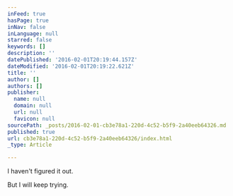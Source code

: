 ```yaml
---
inFeed: true
hasPage: true
inNav: false
inLanguage: null
starred: false
keywords: []
description: ''
datePublished: '2016-02-01T20:19:44.157Z'
dateModified: '2016-02-01T20:19:22.621Z'
title: ''
author: []
authors: []
publisher:
  name: null
  domain: null
  url: null
  favicon: null
sourcePath: _posts/2016-02-01-cb3e78a1-220d-4c52-b5f9-2a40eeb64326.md
published: true
url: cb3e78a1-220d-4c52-b5f9-2a40eeb64326/index.html
_type: Article

---
```

I haven't figured it out. 

But I will keep trying.
